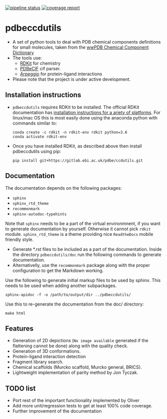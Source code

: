 [![pipeline status](https://gitlab.ebi.ac.uk/pdbe/ccdutils/badges/master/pipeline.svg)](https://gitlab.ebi.ac.uk/pdbe/ccdutils/commits/master)
[![coverage report](https://gitlab.ebi.ac.uk/pdbe/ccdutils/badges/master/coverage.svg)](https://gitlab.ebi.ac.uk/pdbe/ccdutils/commits/master)

# pdbeccdutils

* A set of python tools to deal with PDB chemical components definitions
  for small molecules, taken from the [wwPDB Chemical Component Dictionary](https://www.wwpdb.org/data/ccd)
* The tools use:
  * [RDKit](http://www.rdkit.org/) for chemistry
  * [PDBeCIF](https://gitlab.com/glenveegee/PDBeCIF.git) cif parser.
  * [Arpeggio](https://github.com/lpravda/arpeggio) for protein-ligand interactions
* Please note that the project is under active development.

## Installation instructions

* `pdbeccdutils` requires RDKit to be installed.
  The official RDKit documentation has [installation instructions for a  ariety of platforms](http://www.rdkit.org/docs/Install.html).
  For linux/mac OS this is most easily done using the anaconda python with commands similar to:

  ```console
  conda create -c rdkit -n rdkit-env rdkit python=3.6
  conda activate rdkit-env
  ```

* Once you have installed RDKit, as described above then install pdbeccdutils using pip:

  ```console
  pip install git+https://gitlab.ebi.ac.uk/pdbe/ccdutils.git
  ```

## Documentation

The documentation depends on the following packages:

* `sphinx`
* `sphinx_rtd_theme`
* `recommonmark`
* `sphinx-autodoc-typehints`

Note that `sphinx` needs to be a part of the virtual environmnent, if you want to generate documentation by yourself.
Otherwise it cannot pick `rdkit` module. `sphinx_rtd_theme` is a theme providing nice `ReadtheDocs` mobile friendly style.

* Generate *.rst files to be included as a part of the documentation. Inside the directory `pdbeccdutils/doc` run the following commands to generate documentation.
* Alternativelly, use the `recommonmark` package along with the proper configuration to get the Markdown working.
  
 Use the following to generate initial markup files to be used by sphinx.  This needs to be used when adding another subpackages.

```console
sphinx-apidoc -f -o /path/to/output/dir ../pdbeccdutils/
```

Use this to re-generate the documentation from the doc/ directory:

```console
make html
```

## Features

* Generation of 2D depictions (`No image available` generated if the flattening cannot be done) along with the quality check.
* Generation of 3D conformations.
* Protein-ligand interaction detection
* Fragment library search.
* Chemical scaffolds (Murcko scaffold, Murcko general, BRICS).
* Lightweight implementation of parity method by Jon Tyczak.

## TODO list

* Port rest of the important functionality implemented by Oliver
* Add more unit/regression tests to get at least 100% code coverage.
* Further improvement of the documentation